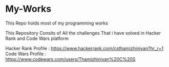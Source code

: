 # My-Works
This Repo holds most of my programming works

This Repository Consits of All the challenges That i have solved in Hacker Rank and Code Wars platform

Hacker Rank Profile : https://www.hackerrank.com/csthamizhiniyan?hr_r=1
Code Wars Profile : https://www.codewars.com/users/Thamizhiniyan%20C%20S
